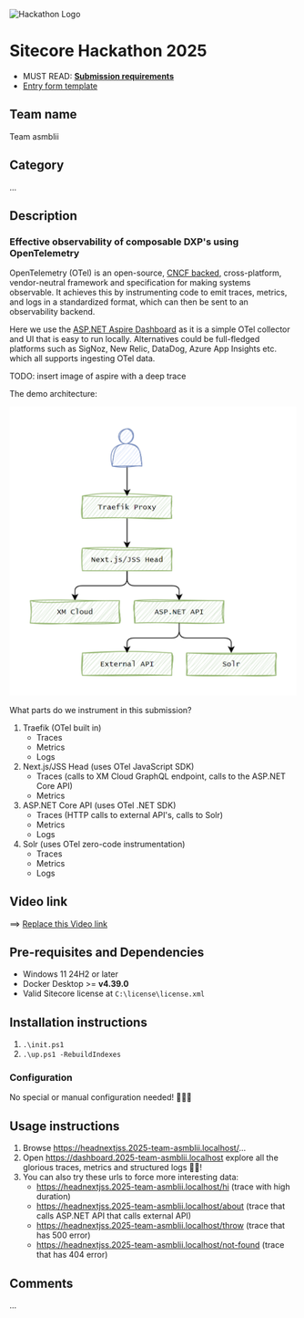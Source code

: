 ![Hackathon Logo](docs/images/hackathon.png?raw=true "Hackathon Logo")

# Sitecore Hackathon 2025

- MUST READ: **[Submission requirements](SUBMISSION_REQUIREMENTS.md)**
- [Entry form template](ENTRYFORM.md)

## Team name

Team asmblii

## Category

...

## Description

### Effective observability of composable DXP's using OpenTelemetry

OpenTelemetry (OTel) is an open-source, [CNCF backed](https://www.cncf.io/projects/opentelemetry/), cross-platform, vendor-neutral framework and specification for making systems observable. It achieves this by instrumenting code to emit traces, metrics, and logs in a standardized format, which can then be sent to an observability backend.

Here we use the [ASP.NET Aspire Dashboard](https://learn.microsoft.com/en-us/dotnet/aspire/fundamentals/dashboard/standalone?tabs=bash) as it is a simple OTel collector and UI that is easy to run locally. Alternatives could be full-fledged platforms such as SigNoz, New Relic, DataDog, Azure App Insights etc. which all supports ingesting OTel data.

TODO: insert image of aspire with a deep trace

The demo architecture:

![Architecture](docs/images/architecture.png?raw=true "Architecture")

What parts do we instrument in this submission?

1. Traefik (OTel built in)
    - Traces
    - Metrics
    - Logs
1. Next.js/JSS Head (uses OTel JavaScript SDK)
    - Traces (calls to XM Cloud GraphQL endpoint, calls to the ASP.NET Core API)
    - Metrics
1. ASP.NET Core API (uses OTel .NET SDK)
    - Traces (HTTP calls to external API's, calls to Solr)
    - Metrics
    - Logs
1. Solr (uses OTel zero-code instrumentation)
    - Traces
    - Metrics
    - Logs

## Video link

⟹ [Replace this Video link](#video-link)

## Pre-requisites and Dependencies

- Windows 11 24H2 or later
- Docker Desktop >= **v4.39.0**
- Valid Sitecore license at `C:\license\license.xml`

## Installation instructions

1. `.\init.ps1`
1. `.\up.ps1 -RebuildIndexes`

### Configuration

No special or manual configuration needed! 🚀🚀🚀

## Usage instructions

1. Browse <https://headnextjss.2025-team-asmblii.localhost/>...
1. Open <https://dashboard.2025-team-asmblii.localhost> explore all the glorious traces, metrics and structured logs 🦄🎉!
1. You can also try these urls to force more interesting data:
    - <https://headnextjss.2025-team-asmblii.localhost/hi> (trace with high duration)
    - <https://headnextjss.2025-team-asmblii.localhost/about> (trace that calls ASP.NET API that calls external API)
    - <https://headnextjss.2025-team-asmblii.localhost/throw> (trace that has 500 error)
    - <https://headnextjss.2025-team-asmblii.localhost/not-found> (trace that has 404 error)

## Comments

...
